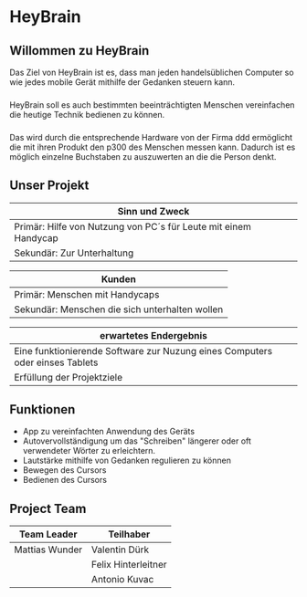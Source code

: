 # HeyBrain

## Willommen zu HeyBrain
Das Ziel von HeyBrain ist es, dass man jeden handelsüblichen Computer so wie jedes mobile Gerät mithilfe der Gedanken steuern kann.

###

HeyBrain soll es auch bestimmten beeinträchtigten Menschen vereinfachen die heutige Technik bedienen zu können.   

###

Das wird durch die entsprechende Hardware von der Firma ddd ermöglicht die mit ihren Produkt den p300 des Menschen messen kann. Dadurch ist es möglich einzelne Buchstaben zu auszuwerten an die die Person denkt.

## Unser Projekt

| Sinn und Zweck |
| ----------|
| Primär: Hilfe von Nutzung von PC´s für Leute mit einem Handycap |
|Sekundär: Zur Unterhaltung|

| Kunden |
| ---------- |
| Primär: Menschen mit Handycaps |
| Sekundär: Menschen die sich unterhalten wollen |

| erwartetes Endergebnis |
|  ---------- |
| Eine funktionierende Software zur Nuzung eines Computers oder einses Tablets |
| Erfüllung der Projektziele |


## Funktionen
- App zu vereinfachten Anwendung des Geräts
- Autovervollständigung um das "Schreiben" längerer oder oft verwendeter Wörter zu erleichtern.
- Lautstärke mithilfe von Gedanken regulieren zu können 
- Bewegen des Cursors
- Bedienen des Cursors
  

## Project Team

|Team Leader                    |Teilhaber                    |
|-------------------------------|-----------------------------|
|Mattias Wunder                 |Valentin Dürk                |
|                               |Felix Hinterleitner          |
|                               |Antonio Kuvac                |
